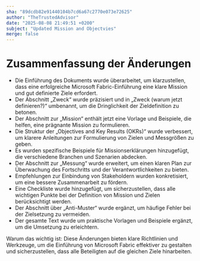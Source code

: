 ```yaml
---
sha: "89dcdb82e91440104b7cd6a67c2770e073e72625"
author: "TheTrustedAdvisor"
date: "2025-08-08 21:49:51 +0200"
subject: "Updated Mission and Objectvies"
merge: false
---
```


# Zusammenfassung der Änderungen

- Die Einführung des Dokuments wurde überarbeitet, um klarzustellen, dass eine erfolgreiche Microsoft Fabric-Einführung eine klare Mission und gut definierte Ziele erfordert.
- Der Abschnitt „Zweck“ wurde präzisiert und in „Zweck (warum jetzt definieren?)“ umbenannt, um die Dringlichkeit der Zieldefinition zu betonen.
- Der Abschnitt zur „Mission“ enthält jetzt eine Vorlage und Beispiele, die helfen, eine prägnante Mission zu formulieren.
- Die Struktur der „Objectives and Key Results (OKRs)“ wurde verbessert, um klarere Anleitungen zur Formulierung von Zielen und Messgrößen zu geben.
- Es wurden spezifische Beispiele für Missionserklärungen hinzugefügt, die verschiedene Branchen und Szenarien abdecken.
- Der Abschnitt zur „Messung“ wurde erweitert, um einen klaren Plan zur Überwachung des Fortschritts und der Verantwortlichkeiten zu bieten.
- Empfehlungen zur Einbindung von Stakeholdern wurden konkretisiert, um eine bessere Zusammenarbeit zu fördern.
- Eine Checkliste wurde hinzugefügt, um sicherzustellen, dass alle wichtigen Punkte bei der Definition von Mission und Zielen berücksichtigt werden.
- Der Abschnitt über „Anti-Muster“ wurde ergänzt, um häufige Fehler bei der Zielsetzung zu vermeiden.
- Der gesamte Text wurde um praktische Vorlagen und Beispiele ergänzt, um die Umsetzung zu erleichtern.

Warum das wichtig ist: Diese Änderungen bieten klare Richtlinien und Werkzeuge, um die Einführung von Microsoft Fabric effektiver zu gestalten und sicherzustellen, dass alle Beteiligten auf die gleichen Ziele hinarbeiten.

